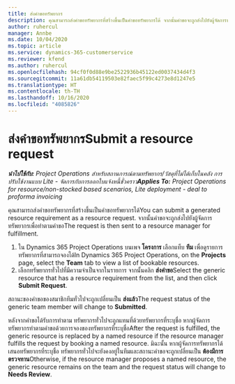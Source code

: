 ```yaml
---
title: ส่งคำขอทรัพยากร
description: คุณสามารถส่งคำขอทรัพยากรที่สร้างขึ้นเป็นคำขอทรัพยากรได้ จากนั้นคำขอจะถูกส่งไปยังผู้จัดการทรัพยากรเพื่อทำตามคำขอ
author: ruhercul
manager: Annbe
ms.date: 10/04/2020
ms.topic: article
ms.service: dynamics-365-customerservice
ms.reviewer: kfend
ms.author: ruhercul
ms.openlocfilehash: 94cf0f0d88e9be2522936b45122ed0037434d4f3
ms.sourcegitcommit: 11a61db54119503e82faec5f99c4273e8d1247e5
ms.translationtype: HT
ms.contentlocale: th-TH
ms.lasthandoff: 10/16/2020
ms.locfileid: "4085826"
---
```

# <a name="submit-a-resource-request"></a><span data-ttu-id="3ab0c-104">ส่งคำขอทรัพยากร</span><span class="sxs-lookup"><span data-stu-id="3ab0c-104">Submit a resource request</span></span>

<span data-ttu-id="3ab0c-105">_**นำไปใช้กับ:** Project Operations สำหรับสถานการณ์ตามทรัพยากร/วัสดุที่ไม่ได้เก็บในคลัง การปรับใช้งานแบบ Lite - จัดการกับการออกใบแจ้งหนี้ชั่วคราว_</span><span class="sxs-lookup"><span data-stu-id="3ab0c-105">_**Applies To:** Project Operations for resource/non-stocked based scenarios, Lite deployment - deal to proforma invoicing_</span></span>

<span data-ttu-id="3ab0c-106">คุณสามารถส่งคำขอทรัพยากรที่สร้างขึ้นเป็นคำขอทรัพยากรได้</span><span class="sxs-lookup"><span data-stu-id="3ab0c-106">You can submit a generated resource requirement as a resource request.</span></span> <span data-ttu-id="3ab0c-107">จากนั้นคำขอจะถูกส่งไปยังผู้จัดการทรัพยากรเพื่อทำตามคำขอ</span><span class="sxs-lookup"><span data-stu-id="3ab0c-107">The request is then sent to a resource manager for fulfillment.</span></span>

1. <span data-ttu-id="3ab0c-108">ใน Dynamics 365 Project Operations บนเพจ **โครงการ** เลือกแท็บ **ทีม** เพื่อดูรายการทรัพยากรที่สามารถจองได้</span><span class="sxs-lookup"><span data-stu-id="3ab0c-108">In Dynamics 365 Project Operations, on the **Projects** page, select the **Team** tab to view a list of bookable resources.</span></span> 
2. <span data-ttu-id="3ab0c-109">เลือกทรัพยากรทั่วไปที่มีความจำเป็นจากในรายการ จากนั้นคลิก **ส่งคำขอ**</span><span class="sxs-lookup"><span data-stu-id="3ab0c-109">Select the generic resource that has a resource requirement from the list, and then click **Submit Request**.</span></span>

<span data-ttu-id="3ab0c-110">สถานะของคำขอของสมาชิกทีมทั่วไปจะถูกเปลี่ยนเป็น **ส่งแล้ว**</span><span class="sxs-lookup"><span data-stu-id="3ab0c-110">The request status of the generic team member will change to **Submitted**.</span></span>

<span data-ttu-id="3ab0c-111">หลังจากคำขอได้รับการทำตาม ทรัพยากรทั่วไปจะถูกแทนที่ด้วยทรัพยากรที่ระบุชื่อ หากผู้จัดการทรัพยากรทำตามคำขอด้วยการจองของทรัพยากรที่ระบุชื่อ</span><span class="sxs-lookup"><span data-stu-id="3ab0c-111">After the request is fulfilled, the generic resource is replaced by a named resource if the resource manager fulfills the request by booking a named resource.</span></span> <span data-ttu-id="3ab0c-112">มิฉะนั้น หากผู้จัดการทรัพยากรได้เสนอทรัพยากรที่ระบุชื่อ ทรัพยากรทั่วไปจะยังคงอยู่ในทีมและสถานะคำขอจะถูกเปลี่ยนเป็น **ต้องมีการตรวจทาน**</span><span class="sxs-lookup"><span data-stu-id="3ab0c-112">Otherwise, if the resource manager proposes a named resource, the generic resource remains on the team and the request status will change to **Needs Review**.</span></span>
